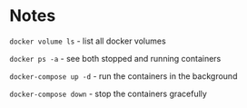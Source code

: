 # Notes

`docker volume ls` - list all docker volumes

`docker ps -a` - see both stopped and running containers

`docker-compose up -d` - run the containers in the background

`docker-compose down` - stop the containers gracefully
